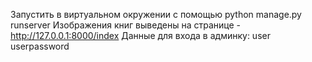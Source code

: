 Запустить в виртуальном окружении с помощью python manage.py runserver
Изображения книг выведены на странице - http://127.0.0.1:8000/index
Данные для входа в админку:
user
userpassword
